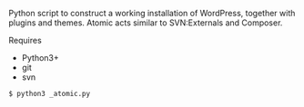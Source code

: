 Python script to construct a working installation of WordPress, together with plugins and themes. Atomic acts similar to SVN:Externals and Composer.

Requires
* Python3+
* git
* svn

```
$ python3 _atomic.py
```
